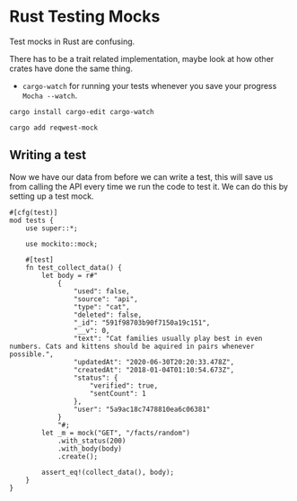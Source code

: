 # Rust Testing Mocks

Test mocks in Rust are confusing.

There has to be a trait related implementation, maybe look at how other crates have done the same thing.

- `cargo-watch` for running your tests whenever you save your progress `Mocha --watch`.

`cargo install cargo-edit cargo-watch`

`cargo add reqwest-mock`

## Writing a test

Now we have our data from before we can write a test, this will save us from calling the API every time we run the code to test it. We can do this by setting up a test mock.

```
#[cfg(test)]
mod tests {
    use super::*;

    use mockito::mock;

    #[test]
    fn test_collect_data() {
        let body = r#"
            {
                "used": false,
                "source": "api",
                "type": "cat",
                "deleted": false,
                "_id": "591f98703b90f7150a19c151",
                "__v": 0,
                "text": "Cat families usually play best in even numbers. Cats and kittens should be aquired in pairs whenever possible.",
                "updatedAt": "2020-06-30T20:20:33.478Z",
                "createdAt": "2018-01-04T01:10:54.673Z",
                "status": {
                    "verified": true,
                    "sentCount": 1
                },
                "user": "5a9ac18c7478810ea6c06381"
            }
            "#;
        let _m = mock("GET", "/facts/random")
            .with_status(200)
            .with_body(body)
            .create();

        assert_eq!(collect_data(), body);
    }
}
```